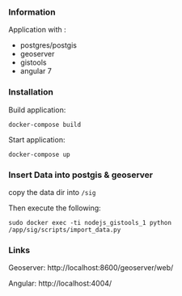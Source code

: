 

### Information

Application with :

- postgres/postgis
- geoserver
- gistools
- angular 7


### Installation

Build application:

`docker-compose build`

Start application:

`docker-compose up`

### Insert Data into postgis & geoserver

copy the data dir into `/sig`

Then execute the following:

`sudo docker exec -ti nodejs_gistools_1 python /app/sig/scripts/import_data.py`


### Links

Geoserver:
http://localhost:8600/geoserver/web/

Angular:
http://localhost:4004/
